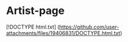 # Artist-page
[!DOCTYPE html.txt]
(https://github.com/user-attachments/files/19406831/DOCTYPE.html.txt)
